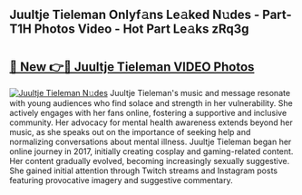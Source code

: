 ## Juultje Tieleman Onlyf𝚊ns Le𝚊ked N𝚞des - Part-T1H Photos Video - Hot Part Le𝚊ks zRq3g

# <h2><a href="http://ac13566.deff.icu/?id=Juultje+Tieleman">🔗 New 👉🔴 Juultje Tieleman VIDEO Photos</a></h2>

[![Juultje Tieleman N𝚞des](https://i.imgur.com/rIISA9y.gif)](http://ac13566.deff.icu/?id=Juultje+Tieleman)
Juultje Tieleman's music and message resonate with young audiences who find solace and strength in her vulnerability. She actively engages with her fans online, fostering a supportive and inclusive community. Her advocacy for mental health awareness extends beyond her music, as she speaks out on the importance of seeking help and normalizing conversations about mental illness. Juultje Tieleman began her online journey in 2017, initially creating cosplay and gaming-related content. Her content gradually evolved, becoming increasingly sexually suggestive. She gained initial attention through Twitch streams and Instagram posts featuring provocative imagery and suggestive commentary.
